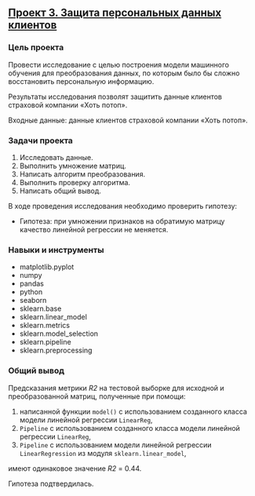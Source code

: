 ## [Проект 3. Защита персональных данных клиентов](protection-of-personal-data.ipynb)


### Цель проекта

Провести исследование с целью построения модели машинного обучения для преобразования данных, по которым было бы сложно восстановить персональную информацию.

Результаты исследования позволят защитить данные клиентов страховой компании «Хоть потоп».

Входные данные: данные клиентов страховой компании «Хоть потоп».


### Задачи проекта

1. Исследовать данные.
2. Выполнить умножение матриц.
3. Написать алгоритм преобразования.
4. Выполнить проверку алгоритма.
5. Написать общий вывод.

В ходе проведения исследования необходимо проверить гипотезу:

- Гипотеза: при умножении признаков на обратимую матрицу качество линейной регрессии не меняется.


### Навыки и инструменты

- matplotlib.pyplot
- numpy
- pandas
- python
- seaborn
- sklearn.base
- sklearn.linear_model
- sklearn.metrics
- sklearn.model_selection
- sklearn.pipeline
- sklearn.preprocessing


### Общий вывод

Предсказания метрики *R2* на тестовой выборке для исходной и преобразованной матриц, полученные при помощи:
1. написанной функции `model()` с использованием созданного класса модели линейной регрессии `LinearReg`,
2. `Pipeline` с использованием созданного класса модели линейной регрессии `LinearReg`,
3. `Pipeline` с использованием модели линейной регрессии `LinearRegression` из модуля `sklearn.linear_model`,

имеют одинаковое значение *R2* = 0.44.

Гипотеза подтвердилась.
